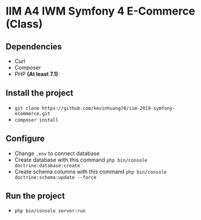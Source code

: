 # IIM A4 IWM Symfony 4 E-Commerce (Class)

## Dependencies

- Curl
- Composer
- PHP **(At least 7.1)**

## Install the project

- `git clone https://github.com/kevinhuang78/iim-2019-symfony-ecommerce.git`
- `composer install`

## Configure

- Change `.env` to connect database
- Create database with this command `php bin/console doctrine:database:create`
- Create schema columns with this command `php bin/console doctrine:schema:update --force`

## Run the project

- `php bin/console server:run`